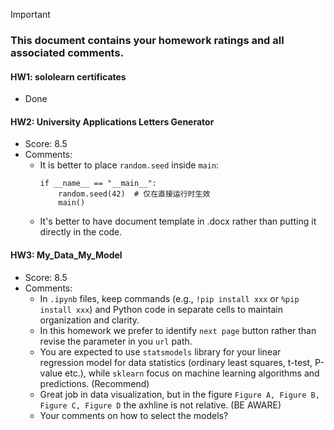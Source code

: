 > [!IMPORTANT]
>
> ### **This document contains your homework ratings and all associated comments.**



#### HW1: sololearn certificates

- Done


#### HW2: University Applications Letters Generator

- Score: 8.5
- Comments:
    - It is better to place `random.seed` inside `main`:
      ```
      if __name__ == "__main__":
          random.seed(42)  # 仅在直接运行时生效
          main()
      ```
    - It's better to have document template in .docx rather than putting it directly in the code.


#### HW3: My_Data_My_Model

- Score: 8.5
- Comments:
    - In `.ipynb` files, keep commands (e.g., `!pip install xxx` or `%pip install xxx`) and Python code in separate cells to maintain organization and clarity.
    - In this homework we prefer to identify `next page` button rather than revise the parameter in you `url` path.
    - You are expected to use `statsmodels` library for your linear regression model for data statistics (ordinary least squares, t-test, P-value etc.), while `sklearn` focus on machine learning algorithms and predictions. (Recommend)
    - Great job in data visualization, but in the figure `Figure A, Figure B, Figure C, Figure D` the axhline is not relative. (BE AWARE)
    - Your comments on how to select the models?
